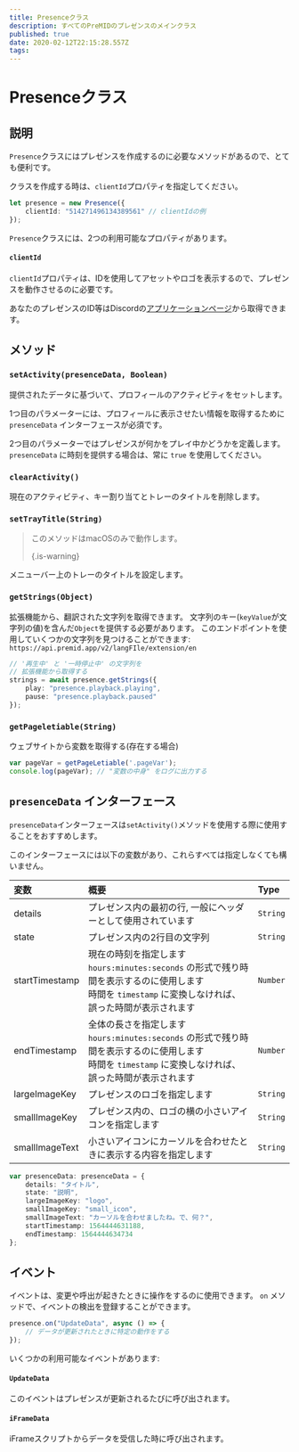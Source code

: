```yaml
---
title: Presenceクラス
description: すべてのPreMIDのプレゼンスのメインクラス
published: true
date: 2020-02-12T22:15:28.557Z
tags:
---
```


# Presenceクラス

## 説明

`Presence`クラスにはプレゼンスを作成するのに必要なメソッドがあるので、とても便利です。

 クラスを作成する時は、`clientId`プロパティを指定してください。

```typescript
let presence = new Presence({
    clientId: "514271496134389561" // clientIdの例
});
```

`Presence`クラスには、2つの利用可能なプロパティがあります。

#### `clientId`

`clientId`プロパティは、IDを使用してアセットやロゴを表示するので、プレゼンスを動作させるのに必要です。

あなたのプレゼンスのID等はDiscordの[アプリケーションページ](https://discordapp.com/developers/applications)から取得できます。

## メソッド

### `setActivity(presenceData, Boolean)`

提供されたデータに基づいて、プロフィールのアクティビティをセットします。

1つ目のパラメーターには、プロフィールに表示させたい情報を取得するために `presenceData` インターフェースが必須です。

2つ目のパラメーターではプレゼンスが何かをプレイ中かどうかを定義します。 `presenceData` に時刻を提供する場合は、常に `true` を使用してください。

### `clearActivity()`

現在のアクティビティ、キー割り当てとトレーのタイトルを削除します。

### `setTrayTitle(String)`

> このメソッドはmacOSのみで動作します。 
> 
> {.is-warning}

メニューバー上のトレーのタイトルを設定します。

### `getStrings(Object)`

拡張機能から、翻訳された文字列を取得できます。 文字列のキー(`keyValue`が文字列の値)を含んだ`Object`を提供する必要があります。 このエンドポイントを使用していくつかの文字列を見つけることができます: `https://api.premid.app/v2/langFIle/extension/en`

```typescript
// '再生中' と '一時停止中' の文字列を
// 拡張機能から取得する
strings = await presence.getStrings({
    play: "presence.playback.playing",
    pause: "presence.playback.paused"
});
```

### `getPageletiable(String)`

ウェブサイトから変数を取得する(存在する場合)

```typescript
var pageVar = getPageLetiable('.pageVar');
console.log(pageVar); // "変数の中身" をログに出力する
```

## `presenceData` インターフェース

`presenceData`インターフェースは`setActivity()`メソッドを使用する際に使用することをおすすめします。

このインターフェースには以下の変数があり、これらすべては指定しなくても構いません。

<table>
  <thead>
    <tr>
      <th style="text-align:left">変数</th>
      <th style="text-align:left">概要</th>
      <th style="text-align:left">Type</th>
    </tr>
  </thead>
  <tbody>
    <tr>
      <td style="text-align:left">details</td>
      <td style="text-align:left">プレゼンス内の最初の行, 一般にヘッダーとして使用されています</td>
      <td style="text-align:left"><code>String</code>
      </td>
    </tr>
    <tr>
      <td style="text-align:left">state</td>
      <td style="text-align:left">プレゼンス内の2行目の文字列</td>
      <td style="text-align:left"><code>String</code>
      </td>
    </tr>
    <tr>
      <td style="text-align:left">startTimestamp</td>
      <td style="text-align:left">現在の時刻を指定します<br>
        <code>hours:minutes:seconds</code> の形式で残り時間を表示するのに使用します
          <br>時間を <code>timestamp</code> に変換しなければ、誤った時間が表示されます
      </td>
      <td style="text-align:left"><code>Number</code>
      </td>
    </tr>
    <tr>
      <td style="text-align:left">endTimestamp</td>
      <td style="text-align:left">全体の長さを指定します
        <br><code>hours:minutes:seconds</code> の形式で残り時間を表示するのに使用します
          <br>時間を <code>timestamp</code> に変換しなければ、誤った時間が表示されます
      </td>
      <td style="text-align:left"><code>Number</code>
      </td>
    </tr>
    <tr>
      <td style="text-align:left">largeImageKey</td>
      <td style="text-align:left">プレゼンスのロゴを指定します</td>
      <td style="text-align:left"><code>String</code>
      </td>
    </tr>
    <tr>
      <td style="text-align:left">smallImageKey</td>
      <td style="text-align:left">プレゼンス内の、ロゴの横の小さいアイコンを指定します</td>
      <td style="text-align:left"><code>String</code>
      </td>
    </tr>
    <tr>
      <td style="text-align:left">smallImageText</td>
      <td style="text-align:left">小さいアイコンにカーソルを合わせたときに表示する内容を指定します</td>
      <td style="text-align:left"><code>String</code>
      </td>
    </tr>
  </tbody>
</table>

```typescript
var presenceData: presenceData = {
    details: "タイトル",
    state: "説明",
    largeImageKey: "logo",
    smallImageKey: "small_icon",
    smallImageText: "カーソルを合わせましたね。で、何？",
    startTimestamp: 1564444631188,
    endTimestamp: 1564444634734
};
```

## イベント

イベントは、変更や呼出が起きたときに操作をするのに使用できます。 `on` メソッドで、イベントの検出を登録することができます。

```typescript
presence.on("UpdateData", async () => {
    // データが更新されたときに特定の動作をする
});
```

いくつかの利用可能なイベントがあります:

#### `UpdateData`

このイベントはプレゼンスが更新されるたびに呼び出されます。

#### `iFrameData`

iFrameスクリプトからデータを受信した時に呼び出されます。

